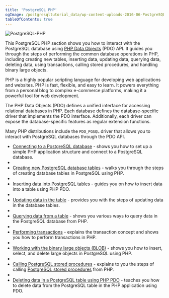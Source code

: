 ```yaml
---
title: 'PostgreSQL PHP'
ogImage: /postgresqltutorial_data/wp-content-uploads-2016-06-PostgreSQL-PHP-1.png
tableOfContents: true
---
```



![PostgreSQL-PHP](/postgresqltutorial_data/wp-content-uploads-2016-06-PostgreSQL-PHP-1.png)

This PostgreSQL PHP section shows you how to interact with the PostgreSQL database using [PHP Data Objects](http://php.net/manual/en/book.pdo.php) (PDO) API. It guides you through the steps of performing the common database operations in PHP, including creating new tables, inserting data, updating data, querying data, deleting data, using transactions, calling stored procedures, and handling binary large objects.

PHP is a highly popular scripting language for developing web applications and websites. PHP is fast, flexible, and easy to learn. It powers everything from a personal blog to complex e-commerce platforms, making it a powerful tool for web development.

The PHP Data Objects (PDO) defines a unified interface for accessing relational databases in PHP. Each database defines the database-specific driver that implements the PDO interface. Additionally, each driver can expose the database-specific features as regular extension functions.

Many PHP distributions include the `PDO_PGSQL` driver that allows you to interact with PostgreSQL databases through the PDO API.

- [Connecting to a PostgreSQL database](/postgresql/postgresql-php/connect) - shows you how to set up a simple PHP application structure and connect to a PostgreSQL database.
-
- [Creating new PostgreSQL database tables](/postgresql/postgresql-php/create-tables) - walks you through the steps of creating database tables in PostgreSQL using PHP.
-
- [Inserting data into PostgreSQL tables](/postgresql/postgresql-php/insert) - guides you on how to insert data into a table using PHP PDO.
-
- [Updating data in the table](/postgresql/postgresql-php/update) - provides you with the steps of updating data in the database tables.
-
- [Querying data from a table](/postgresql/postgresql-php/query) - shows you various ways to query data in the PostgreSQL database from PHP.
-
- [Performing transactions](/postgresql/postgresql-php/transaction) - explains the transaction concept and shows you how to perform transactions in PHP.
-
- [Working with the binary large objects (BLOB)](/postgresql/postgresql-php/postgresql-blob) - shows you how to insert, select, and delete large objects in PostgreSQL using PHP.
-
- [Calling PostgreSQL stored procedures](/postgresql/postgresql-php/call-stored-procedures) - explains to you the steps of calling [PostgreSQL stored procedures](/postgresql/postgresql-stored-procedures) from PHP.
-
- [Deleting data in a PostgreSQL table using PHP PDO](/postgresql/postgresql-php/delete) - teaches you how to delete data from the PostgreSQL table in the PHP application using PDO.
